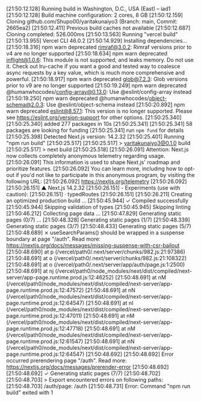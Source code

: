 [21:50:12.128] Running build in Washington, D.C., USA (East) – iad1
[21:50:12.128] Build machine configuration: 2 cores, 8 GB
[21:50:12.159] Cloning github.com/Shupo00/yaritakunaiyo3 (Branch: main, Commit: 2665ea2)
[21:50:12.411] Previous build caches not available
[21:50:12.687] Cloning completed: 526.000ms
[21:50:13.563] Running "vercel build"
[21:50:13.955] Vercel CLI 46.0.2
[21:50:14.929] Installing dependencies...
[21:50:18.316] npm warn deprecated rimraf@3.0.2: Rimraf versions prior to v4 are no longer supported
[21:50:18.634] npm warn deprecated inflight@1.0.6: This module is not supported, and leaks memory. Do not use it. Check out lru-cache if you want a good and tested way to coalesce async requests by a key value, which is much more comprehensive and powerful.
[21:50:18.917] npm warn deprecated glob@7.2.3: Glob versions prior to v9 are no longer supported
[21:50:19.249] npm warn deprecated @humanwhocodes/config-array@0.13.0: Use @eslint/config-array instead
[21:50:19.250] npm warn deprecated @humanwhocodes/object-schema@2.0.3: Use @eslint/object-schema instead
[21:50:20.892] npm warn deprecated eslint@8.57.1: This version is no longer supported. Please see https://eslint.org/version-support for other options.
[21:50:25.340] 
[21:50:25.340] added 277 packages in 10s
[21:50:25.341] 
[21:50:25.341] 58 packages are looking for funding
[21:50:25.341]   run `npm fund` for details
[21:50:25.398] Detected Next.js version: 14.2.32
[21:50:25.401] Running "npm run build"
[21:50:25.517] 
[21:50:25.517] > yaritakunaiyo3@0.1.0 build
[21:50:25.517] > next build
[21:50:25.518] 
[21:50:26.091] Attention: Next.js now collects completely anonymous telemetry regarding usage.
[21:50:26.091] This information is used to shape Next.js' roadmap and prioritize features.
[21:50:26.092] You can learn more, including how to opt-out if you'd not like to participate in this anonymous program, by visiting the following URL:
[21:50:26.092] https://nextjs.org/telemetry
[21:50:26.092] 
[21:50:26.151]   ▲ Next.js 14.2.32
[21:50:26.151]   - Experiments (use with caution):
[21:50:26.151]     · typedRoutes
[21:50:26.151] 
[21:50:26.211]    Creating an optimized production build ...
[21:50:45.944]  ✓ Compiled successfully
[21:50:45.944]    Skipping validation of types
[21:50:45.945]    Skipping linting
[21:50:46.212]    Collecting page data ...
[21:50:47.829]    Generating static pages (0/7) ...
[21:50:48.328]    Generating static pages (1/7) 
[21:50:48.339]    Generating static pages (3/7) 
[21:50:48.433]    Generating static pages (5/7) 
[21:50:48.689]  ⨯ useSearchParams() should be wrapped in a suspense boundary at page "/auth". Read more: https://nextjs.org/docs/messages/missing-suspense-with-csr-bailout
[21:50:48.690]     at p (/vercel/path0/.next/server/chunks/982.js:21:97386)
[21:50:48.691]     at o (/vercel/path0/.next/server/chunks/982.js:21:108322)
[21:50:48.691]     at o (/vercel/path0/.next/server/app/auth/page.js:1:2500)
[21:50:48.691]     at nj (/vercel/path0/node_modules/next/dist/compiled/next-server/app-page.runtime.prod.js:12:46252)
[21:50:48.691]     at nM (/vercel/path0/node_modules/next/dist/compiled/next-server/app-page.runtime.prod.js:12:47572)
[21:50:48.691]     at nN (/vercel/path0/node_modules/next/dist/compiled/next-server/app-page.runtime.prod.js:12:64547)
[21:50:48.691]     at nI (/vercel/path0/node_modules/next/dist/compiled/next-server/app-page.runtime.prod.js:12:47011)
[21:50:48.691]     at nM (/vercel/path0/node_modules/next/dist/compiled/next-server/app-page.runtime.prod.js:12:47718)
[21:50:48.691]     at nM (/vercel/path0/node_modules/next/dist/compiled/next-server/app-page.runtime.prod.js:12:61547)
[21:50:48.691]     at nN (/vercel/path0/node_modules/next/dist/compiled/next-server/app-page.runtime.prod.js:12:64547)
[21:50:48.692] 
[21:50:48.692] Error occurred prerendering page "/auth". Read more: https://nextjs.org/docs/messages/prerender-error
[21:50:48.692] 
[21:50:48.692]  ✓ Generating static pages (7/7)
[21:50:48.702] 
[21:50:48.703] > Export encountered errors on following paths:
[21:50:48.703] 	/auth/page: /auth
[21:50:48.731] Error: Command "npm run build" exited with 1